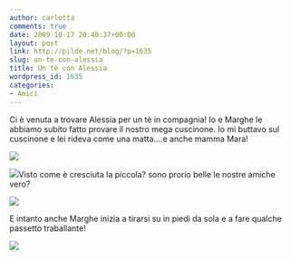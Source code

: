 ```yaml
---
author: carlotta
comments: true
date: 2009-10-17 20:40:37+00:00
layout: post
link: http://pilde.net/blog/?p=1635
slug: un-te-con-alessia
title: Un tè con Alessia
wordpress_id: 1635
categories:
- Amici
---
```


Ci è venuta a trovare Alessia per un tè in compagnia! Io e Marghe le abbiamo subito fatto provare il nostro mega cuscinone. Io mi buttavo sul cuscinone e lei rideva come una matta....e anche mamma Mara!

![](http://pilde.net/blog/wp-content/uploads/2009/10/alessia11.jpg)

![](http://pilde.net/blog/wp-content/uploads/2009/10/alessia2.jpg)Visto come è cresciuta la piccola? sono prorio belle le nostre amiche vero?

![](http://pilde.net/blog/wp-content/uploads/2009/10/mara.jpg)

E intanto anche Marghe inizia a tirarsi su in piedi da sola e a fare qualche passetto traballante! 

![](http://pilde.net/blog/wp-content/uploads/2009/10/marghe_inpiedi.jpg)
